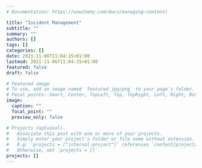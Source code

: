 ```yaml
---
# Documentation: https://wowchemy.com/docs/managing-content/

title: "Incident Management"
subtitle: ""
summary: ""
authors: []
tags: []
categories: []
date: 2021-11-06T11:04:15+01:00
lastmod: 2021-11-06T11:04:15+01:00
featured: false
draft: false

# Featured image
# To use, add an image named `featured.jpg/png` to your page's folder.
# Focal points: Smart, Center, TopLeft, Top, TopRight, Left, Right, BottomLeft, Bottom, BottomRight.
image:
  caption: ""
  focal_point: ""
  preview_only: false

# Projects (optional).
#   Associate this post with one or more of your projects.
#   Simply enter your project's folder or file name without extension.
#   E.g. `projects = ["internal-project"]` references `content/project/deep-learning/index.md`.
#   Otherwise, set `projects = []`.
projects: []
---
```

